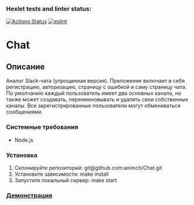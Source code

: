 ### Hexlet tests and linter status:
[![Actions Status](https://github.com/animch/frontend-project-12/workflows/hexlet-check/badge.svg)](https://github.com/animch/frontend-project-12/actions)
[![eslint](https://github.com/animch/frontend-project-12/actions/workflows/eslint.yml/badge.svg)](https://github.com/animch/frontend-project-12/actions/workflows/eslint.yml)

<h1>Chat</h1>

<h2>Описание</h2>
<p>Аналог Slack-чата (упрощенная версия). Приложение включает в себя регистрацию, авторизацию, страницу с ошибкой и саму страницу чата. По умолчанию каждый пользователь имеет два основных канала, но также может создавать, переименовывать и удалять свои собственные каналы. Все зарегистрированные пользователи могут обмениваться сообщениями.</p>

<h3>Системные требования</h3>
<ul>
  <li>Node.js</li>
</ul>

<h3>Установка</h3>
<ol>
  <li>Склонируйте репозиторий: git@github.com:animch/Chat.git</li>
  <li>Установите зависимости: make install</li>
  <li>Запустите локальный сервер: make start</li>
</ol>

<h3><a href='https://frontend-project-12-production-68e4.up.railway.app/'>Демонстрация</a></h3>
